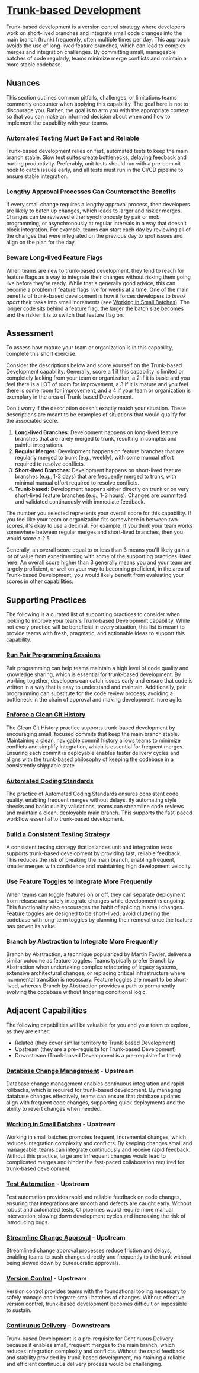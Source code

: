 # [Trunk-based Development](https://dora.dev/capabilities/trunk-based-development/)

Trunk-based development is a version control strategy where developers work on short-lived branches and integrate small code changes into the main branch (trunk) frequently, often multiple times per day. This approach avoids the use of long-lived feature branches, which can lead to complex merges and integration challenges. By committing small, manageable batches of code regularly, teams minimize merge conflicts and maintain a more stable codebase.

## Nuances

This section outlines common pitfalls, challenges, or limitations teams commonly encounter when applying this capability. The goal here is not to discourage you. Rather, the goal is to arm you with the appropriate context so that you can make an informed decision about when and how to implement the capability with your teams.

### Automated Testing Must Be Fast and Reliable

Trunk-based development relies on fast, automated tests to keep the main branch stable. Slow test suites create bottlenecks, delaying feedback and hurting productivity. Preferably, unit tests should run with a pre-commit hook to catch issues early, and all tests must run in the CI/CD pipeline to ensure stable integration. 

### Lengthy Approval Processes Can Counteract the Benefits

If every small change requires a lengthy approval process, then developers are likely to batch up changes, which leads to larger and riskier merges. Changes can be reviewed either synchronously by pair or mob programming, or asynchronously at regular intervals in a way that doesn't block integration. For example, teams can start each day by reviewing all of the changes that were integrated on the previous day to spot issues and align on the plan for the day.

### Beware Long-lived Feature Flags

When teams are new to trunk-based development, they tend to reach for feature flags as a way to integrate their changes without risking them going live before they're ready. While that's generally good advice, this can become a problem if feature flags live for weeks at a time. One of the main benefits of trunk-based development is how it forces developers to *break apart* their tasks into small increments (see [Working in Small Batches](/capabilities/working-in-small-batches.md)). The longer code sits behind a feature flag, the larger the batch size becomes and the riskier it is to switch that feature flag on.

## Assessment
To assess how mature your team or organization is in this capability, complete this short exercise.

Consider the descriptions below and score yourself on the Trunk-based Development capability. Generally, score a 1 if this capability is limited or completely lacking from your team or organization, a 2 if it is basic and you feel there is a LOT of room for improvement, a 3 if it is mature and you feel there is some room for improvement, and a 4 if your team or organization is exemplary in the area of Trunk-based Development.

Don't worry if the description doesn't exactly match your situation. These descriptions are meant to be examples of situations that would qualify for the associated score.

1. **Long-lived Branches:** Development happens on long-lived feature branches that are rarely merged to trunk, resulting in complex and painful integrations.
2. **Regular Merges:** Development happens on feature branches that are regularly merged to trunk (e.g., weekly), with some manual effort required to resolve conflicts.
3. **Short-lived Branches:** Development happens on short-lived feature branches (e.g., 1-3 days) that are frequently merged to trunk, with minimal manual effort required to resolve conflicts.
4. **Trunk-based:** Development happens either directly on trunk or on very short-lived feature branches (e.g., 1-3 hours). Changes are committed and validated continuously with immediate feedback.

The number you selected represents your overall score for this capability. If you feel like your team or organization fits somewhere in between two scores, it's okay to use a decimal. For example, if you think your team works somewhere between regular merges and short-lived branches, then you would score a 2.5.

Generally, an overall score equal to or less than 3 means you'll likely gain a lot of value from experimenting with some of the supporting practices listed here. An overall score higher than 3 generally means you and your team are largely proficient, or well on your way to becoming proficient, in the area of Trunk-based Development; you would likely benefit from evaluating your scores in other capabilities.

## Supporting Practices

The following is a curated list of supporting practices to consider when looking to improve your team's Trunk-based Development capability. While not every practice will be beneficial in every situation, this list is meant to provide teams with fresh, pragmatic, and actionable ideas to support this capability.

### [Run Pair Programming Sessions](/practices/run-pair-programming-sessions.md)

Pair programming can help teams maintain a high level of code quality and knowledge sharing, which is essential for trunk-based development. By working together, developers can catch issues early and ensure that code is written in a way that is easy to understand and maintain. Additionally, pair programming can substitute for the code review process, avoiding a bottleneck in the chain of approval and making development more agile.

### [Enforce a Clean Git History](/practices/clean-git-history.md)

The Clean Git History practice supports trunk-based development by encouraging small, focused commits that keep the main branch stable. Maintaining a clean, navigable commit history allows teams to minimize conflicts and simplify integration, which is essential for frequent merges. Ensuring each commit is deployable enables faster delivery cycles and aligns with the trunk-based philosophy of keeping the codebase in a consistently shippable state.

### [Automated Coding Standards](/practices/automate-coding-standards.md)

The practice of Automated Coding Standards ensures consistent code quality, enabling frequent merges without delays. By automating style checks and basic quality validations, teams can streamline code reviews and maintain a clean, deployable main branch. This supports the fast-paced workflow essential to trunk-based development.

### [Build a Consistent Testing Strategy](/practices/build-consistent-testing-strategy.md)

A consistent testing strategy that balances unit and integration tests supports trunk-based development by providing fast, reliable feedback. This reduces the risk of breaking the main branch, enabling frequent, smaller merges with confidence and maintaining high development velocity.

### Use Feature Toggles to Integrate More Frequently

When teams can toggle features on or off, they can separate deployment from release and safely integrate changes while development is ongoing. This functionality also encourages the habit of splicing in small changes. Feature toggles are designed to be short-lived; avoid cluttering the codebase with long-term toggles by planning their removal once the feature has proven its value.

### Branch by Abstraction to Integrate More Frequently

Branch by Abstraction, a technique popularized by Martin Fowler, delivers a similar outcome as feature toggles. Teams typically prefer Branch by Abstraction when undertaking complex refactoring of legacy systems, extensive architectural changes, or replacing critical infrastructure where incremental transition is necessary. Feature toggles are meant to be short-lived, whereas Branch by Abstraction provides a path to permanently evolving the codebase without lingering conditional logic.

## Adjacent Capabilities

The following capabilities will be valuable for you and your team to explore, as they are either:

- Related (they cover similar territory to Trunk-based Development)
- Upstream (they are a pre-requisite for Trunk-based Development)
- Downstream (Trunk-based Development is a pre-requisite for them)

### [Database Change Management](/capabilities/database-change-management.md) - Upstream

Database change management enables continuous integration and rapid rollbacks, which is required for trunk-based development. By managing database changes effectively, teams can ensure that database updates align with frequent code changes, supporting quick deployments and the ability to revert changes when needed.

### [Working in Small Batches](/capabilities/working-in-small-batches.md) - Upstream

Working in small batches promotes frequent, incremental changes, which reduces integration complexity and conflicts. By keeping changes small and manageable, teams can integrate continuously and receive rapid feedback. Without this practice, large and infrequent changes would lead to complicated merges and hinder the fast-paced collaboration required for trunk-based development.

### [Test Automation](/capabilities/test-automation.md) - Upstream

Test automation provides rapid and reliable feedback on code changes, ensuring that integrations are smooth and defects are caught early. Without robust and automated tests, CI pipelines would require more manual intervention, slowing down development cycles and increasing the risk of introducing bugs.

### [Streamline Change Approval](/capabilities/streamline-change-approval.md) - Upstream

Streamlined change approval processes reduce friction and delays, enabling teams to push changes directly and frequently to the trunk without being slowed down by bureaucratic approvals.

### [Version Control](/capabilities/version-control.md) - Upstream

Version control provides teams with the foundational tooling necessary to safely manage and integrate small batches of changes. Without effective version control, trunk-based development becomes difficult or impossible to sustain.

### [Continuous Delivery](/capabilities/continuous-delivery.md) - Downstream

Trunk-based Development is a pre-requisite for Continuous Delivery because it enables small, frequent merges to the main branch, which reduces integration complexity and conflicts. Without the rapid feedback and stability provided by trunk-based development, maintaining a reliable and efficient continuous delivery process would be challenging.